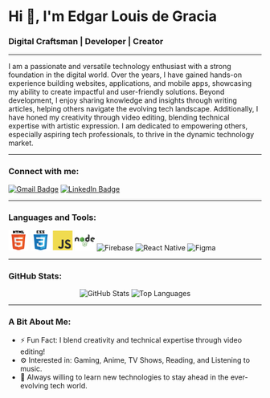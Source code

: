 # Hi 👋, I'm Edgar Louis de Gracia

### Digital Craftsman | Developer | Creator

---

I am a passionate and versatile technology enthusiast with a strong foundation in the digital world. Over the years, I have gained hands-on experience building websites, applications, and mobile apps, showcasing my ability to create impactful and user-friendly solutions. Beyond development, I enjoy sharing knowledge and insights through writing articles, helping others navigate the evolving tech landscape. Additionally, I have honed my creativity through video editing, blending technical expertise with artistic expression. I am dedicated to empowering others, especially aspiring tech professionals, to thrive in the dynamic technology market.

---

### Connect with me:

[![Gmail Badge](https://img.shields.io/badge/-blortega3@gmail.com-c14438?style=flat&logo=Gmail&logoColor=white)](mailto:degracia.edgarlouis@gmail.com)
[![LinkedIn Badge](https://img.shields.io/badge/-LinkedIn-blue?style=flat&logo=Linkedin&logoColor=white)](https://www.linkedin.com/in/edgar-louis-de-gracia-420592345/)

---

### Languages and Tools:

<p align="left">
  <img src="https://raw.githubusercontent.com/devicons/devicon/master/icons/html5/html5-original-wordmark.svg" alt="HTML5" width="40" height="40"/>
  <img src="https://raw.githubusercontent.com/devicons/devicon/master/icons/css3/css3-original-wordmark.svg" alt="CSS3" width="40" height="40"/>
  <img src="https://raw.githubusercontent.com/devicons/devicon/master/icons/javascript/javascript-original.svg" alt="JavaScript" width="40" height="40"/>
  <img src="https://raw.githubusercontent.com/devicons/devicon/master/icons/nodejs/nodejs-original-wordmark.svg" alt="Node.js" width="40" height="40"/>
  <img src="https://www.vectorlogo.zone/logos/firebase/firebase-icon.svg" alt="Firebase" width="40" height="40"/>
  <img src="https://reactnative.dev/img/header_logo.svg" alt="React Native" width="40" height="40"/>
  <img src="https://www.vectorlogo.zone/logos/figma/figma-icon.svg" alt="Figma" width="40" height="40"/>
</p>

---

### GitHub Stats:

<p align="center">
  <img src="https://github-readme-stats.vercel.app/api?username=blortega&show_icons=true&theme=radical" alt="GitHub Stats"/>
  <img src="https://github-readme-stats.vercel.app/api/top-langs?username=blortega&layout=compact&theme=radical" alt="Top Languages"/>
</p>

---

### A Bit About Me:

- ⚡ Fun Fact: I blend creativity and technical expertise through video editing!
- ⚙ Interested in: Gaming, Anime, TV Shows, Reading, and Listening to music.
- 🚀 Always willing to learn new technologies to stay ahead in the ever-evolving tech world.
